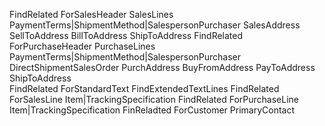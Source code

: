 FindRelated	ForSalesHeader		SalesLines
					PaymentTerms|ShipmentMethod|SalespersonPurchaser
					SalesAddress	SellToAddress
							BillToAddress
							ShipToAddress
FindRelated	ForPurchaseHeader	PurchaseLines
					PaymentTerms|ShipmentMethod|SalespersonPurchaser
			     		DirectShipmentSalesOrder
					PurchAddress	BuyFromAddress
							PayToAddress
							ShipToAddress  
FindRelated	ForStandardText		FindExtendedTextLines
FindRelated	ForSalesLine		Item|TrackingSpecification
FindRelated	ForPurchaseLine		Item|TrackingSpecification
FinReladted	ForCustomer		PrimaryContact
